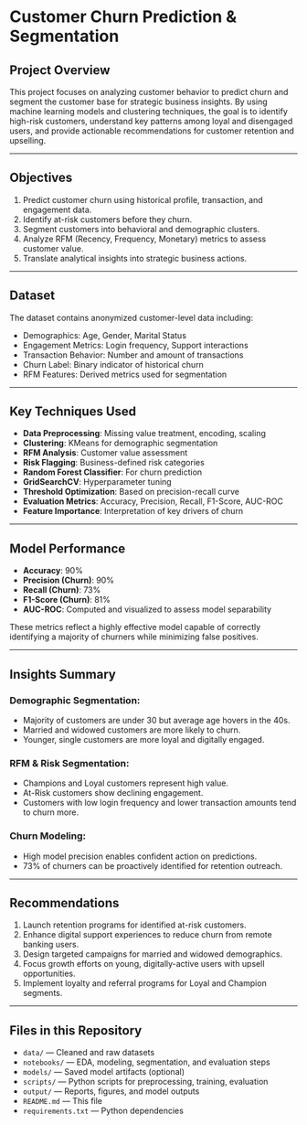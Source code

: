 # Customer Churn Prediction & Segmentation

## Project Overview

This project focuses on analyzing customer behavior to predict churn and segment the customer base for strategic business insights. By using machine learning models and clustering techniques, the goal is to identify high-risk customers, understand key patterns among loyal and disengaged users, and provide actionable recommendations for customer retention and upselling.

---

## Objectives

1. Predict customer churn using historical profile, transaction, and engagement data.
2. Identify at-risk customers before they churn.
3. Segment customers into behavioral and demographic clusters.
4. Analyze RFM (Recency, Frequency, Monetary) metrics to assess customer value.
5. Translate analytical insights into strategic business actions.

---

## Dataset

The dataset contains anonymized customer-level data including:

- Demographics: Age, Gender, Marital Status
- Engagement Metrics: Login frequency, Support interactions
- Transaction Behavior: Number and amount of transactions
- Churn Label: Binary indicator of historical churn
- RFM Features: Derived metrics used for segmentation

---

## Key Techniques Used

- **Data Preprocessing**: Missing value treatment, encoding, scaling
- **Clustering**: KMeans for demographic segmentation
- **RFM Analysis**: Customer value assessment
- **Risk Flagging**: Business-defined risk categories
- **Random Forest Classifier**: For churn prediction
- **GridSearchCV**: Hyperparameter tuning
- **Threshold Optimization**: Based on precision-recall curve
- **Evaluation Metrics**: Accuracy, Precision, Recall, F1-Score, AUC-ROC
- **Feature Importance**: Interpretation of key drivers of churn

---

## Model Performance

- **Accuracy**: 90%
- **Precision (Churn)**: 90%
- **Recall (Churn)**: 73%
- **F1-Score (Churn)**: 81%
- **AUC-ROC**: Computed and visualized to assess model separability

These metrics reflect a highly effective model capable of correctly identifying a majority of churners while minimizing false positives.

---

## Insights Summary

### Demographic Segmentation:
- Majority of customers are under 30 but average age hovers in the 40s.
- Married and widowed customers are more likely to churn.
- Younger, single customers are more loyal and digitally engaged.

### RFM & Risk Segmentation:
- Champions and Loyal customers represent high value.
- At-Risk customers show declining engagement.
- Customers with low login frequency and lower transaction amounts tend to churn more.

### Churn Modeling:
- High model precision enables confident action on predictions.
- 73% of churners can be proactively identified for retention outreach.

---

## Recommendations

1. Launch retention programs for identified at-risk customers.
2. Enhance digital support experiences to reduce churn from remote banking users.
3. Design targeted campaigns for married and widowed demographics.
4. Focus growth efforts on young, digitally-active users with upsell opportunities.
5. Implement loyalty and referral programs for Loyal and Champion segments.

---

## Files in this Repository

- `data/` — Cleaned and raw datasets
- `notebooks/` — EDA, modeling, segmentation, and evaluation steps
- `models/` — Saved model artifacts (optional)
- `scripts/` — Python scripts for preprocessing, training, evaluation
- `output/` — Reports, figures, and model outputs
- `README.md` — This file
- `requirements.txt` — Python dependencies
